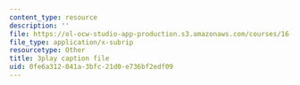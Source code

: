 ```yaml
---
content_type: resource
description: ''
file: https://ol-ocw-studio-app-production.s3.amazonaws.com/courses/16-687-private-pilot-ground-school-january-iap-2019/0fe6a312041a3bfc21d0e736bf2edf09_Nts_8ZLIxwo.srt
file_type: application/x-subrip
resourcetype: Other
title: 3play caption file
uid: 0fe6a312-041a-3bfc-21d0-e736bf2edf09
---
```

